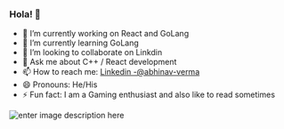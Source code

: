 ### Hola! 👋

- 🔭 I’m currently working on React and GoLang
- 🌱 I’m currently learning GoLang
- 👯 I’m looking to collaborate on Linkdin
- 💬 Ask me about C++ / React development
- 📫 How to reach me: [Linkedin -@abhinav-verma](https://www.linkedin.com/in/abhinav-verma-383a5a1b7)
- 😄 Pronouns: He/His
- ⚡ Fun fact: I am a Gaming enthusiast and also like to read sometimes



![enter image description here](https://github-readme-stats.vercel.app/api?username=verma-abhinav&&show_icons=true&title_color=0177C1&icon_color=bb2acf&text_color=211F1F&bg_color=ffffff)
